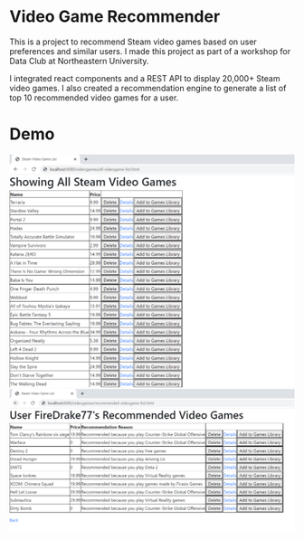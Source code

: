 # Video Game Recommender
This is a project to recommend Steam video games based on user preferences and similar users. I made this project as part of a workshop for Data Club at Northeastern University.

I integrated react components and a REST API to display 20,000+ Steam video games. I also created a recommendation engine to generate a list of top 10 recommended video games for a user.

# Demo
![alt text](https://github.com/bradley327838/VideoGameRecommender/blob/main/all_steam_video_games.PNG)
![alt text](https://github.com/bradley327838/VideoGameRecommender/blob/main/recommended_steam_video_games.PNG)
